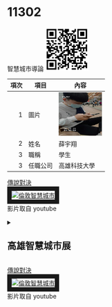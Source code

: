 # 11302
智慧城市導論
<img src="qrcode.png" width="100" height="100" />


|項次|項目|內容|
|----:|------|------|
|1 | 圖片 |<img src="FCE6E526-43AA-42A7-A59A-2BFF2FF1E6CB.jpeg" width="100" height="100" />|
|2 | 姓名 |薛宇翔|
|3 | 職稱 |學生|
|3 | 任職公司 |高雄科技大學|



<a href="https://www.youtube.com/watch?v=LCVVs4O7W8g" target="_blank">傳說對決</a><br>
<a href="http://www.youtube.com/watch?feature=player_embedded&v=LCVVs4O7W8g" target="_blank"><img src="http://img.youtube.com/vi/LCVVs4O7W8g/0.jpg" 
alt="倫敦智慧城市" width="400" height="250" border="10" /></a>
<br>影片取自 youtube


<details>
<summary>

## 高雄智慧城市展

</summary>
(一)、 展出日期：2026年3月19日（日）至3月22日（三），共4天<br>
(二)、 展出地點：高雄展覽館（高雄市前鎮區成功二路39號）<br>
(三)、 參展區域：<br>
  
|物聯網應用(5G AIoT)	| 智慧交通 | 智慧治理 | 智慧建築 |
|-------------------|---------|----------|---------|
|智慧安防 | 智慧醫療 | 智慧教育 |  智慧金融 |
|智慧能源 | 新創	   | AI+專區  |-----------|	

(四)、 參展解決方案<br>
物聯網應用<br>
|智慧交通：| 自動駕駛、智慧公車、智慧車隊、智慧航運、智慧停車、智慧載具、智慧運輸、智慧物流、智慧倉儲|
|---------|---------------------------------------------------------------------------------|
|智慧治理：| 智慧政府、智慧港務、智慧稅務、智慧警政|
|智慧建築：| 智慧物業、智慧社區、智慧門禁、智慧家庭、智慧園區、智慧辦公室、智慧溫室、智慧農漁業|
|智慧安防：| 智慧杆、智慧路燈、智慧水務、智慧水質監測、智慧觀光、智慧安防、智慧防救災、智慧感測|
|智慧醫療：| 健康促進、智慧穿戴、智慧照護、智慧醫院、遠距照護、遠距醫療、智慧防疫|
|智慧教育：| 智慧校園、智慧教室、遠距教學|
|智慧金融：| 智慧支付、智慧零售、無人商店|
|智慧能源：| 智慧能源、智慧創能、智慧節能、智慧儲能、智慧電網、智慧電表|
|AI+專區  ||
|其他     ||
</details>


<a href="https://www.youtube.com/watch?v=zEmFrlrwSfU" target="_blank">傳說對決</a><br>
<a href="http://www.youtube.com/watch?feature=player_embedded&v=zEmFrlrwSfU" target="_blank"><img src="http://img.youtube.com/vi/zEmFrlrwSfU/0.jpg" 
alt="倫敦智慧城市" width="400" height="250" border="10" /></a>
<br>影片取自 youtube





